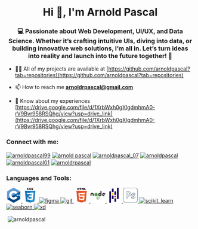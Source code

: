<h1 align="center">Hi 👋, I'm Arnold Pascal</h1>
<h3 align="center">💻 Passionate about Web Development, UI/UX, and Data Science. Whether it’s crafting intuitive UIs, diving into data, or building innovative web solutions, I’m all in. Let’s turn ideas into reality and launch into the future together! 🚀</h3>

- 👨‍💻 All of my projects are available at [https://github.com/arnoldpascal?tab=repositories](https://github.com/arnoldpascal?tab=repositories)

- 📫 How to reach me **arnoldrpascal@gmail.com**

- 📄 Know about my experiences [https://drive.google.com/file/d/1XrbWxh0gXlgdmhmA0-rV9Bvr958RSQhg/view?usp=drive_link](https://drive.google.com/file/d/1XrbWxh0gXlgdmhmA0-rV9Bvr958RSQhg/view?usp=drive_link)

<h3 align="left">Connect with me:</h3>
<p align="left">
<a href="https://twitter.com/arnoldpascal99" target="blank"><img align="center" src="https://raw.githubusercontent.com/rahuldkjain/github-profile-readme-generator/master/src/images/icons/Social/twitter.svg" alt="arnoldpascal99" height="30" width="40" /></a>
<a href="https://linkedin.com/in/arnold-pascal-a644bb18b" target="blank"><img align="center" src="https://raw.githubusercontent.com/rahuldkjain/github-profile-readme-generator/master/src/images/icons/Social/linked-in-alt.svg" alt="arnold pascal" height="30" width="40" /></a>
<a href="https://instagram.com/arnoldpascal_07" target="blank"><img align="center" src="https://raw.githubusercontent.com/rahuldkjain/github-profile-readme-generator/master/src/images/icons/Social/instagram.svg" alt="arnoldpascal_07" height="30" width="40" /></a>
<a href="https://www.behance.net/arnoldpascal" target="blank"><img align="center" src="https://raw.githubusercontent.com/rahuldkjain/github-profile-readme-generator/master/src/images/icons/Social/behance.svg" alt="arnoldpascal" height="30" width="40" /></a>
<a href="https://www.leetcode.com/arnoldpascal01" target="blank"><img align="center" src="https://raw.githubusercontent.com/rahuldkjain/github-profile-readme-generator/master/src/images/icons/Social/leet-code.svg" alt="arnoldpascal01" height="30" width="40" /></a>
<a href="https://auth.geeksforgeeks.org/user/arnoldrpascal" target="blank"><img align="center" src="https://raw.githubusercontent.com/rahuldkjain/github-profile-readme-generator/master/src/images/icons/Social/geeks-for-geeks.svg" alt="arnoldrpascal" height="30" width="40" /></a>
</p>

<h3 align="left">Languages and Tools:</h3>
<p align="left"> <a href="https://www.w3schools.com/cpp/" target="_blank" rel="noreferrer"> <img src="https://raw.githubusercontent.com/devicons/devicon/master/icons/cplusplus/cplusplus-original.svg" alt="cplusplus" width="40" height="40"/> </a> <a href="https://www.w3schools.com/css/" target="_blank" rel="noreferrer"> <img src="https://raw.githubusercontent.com/devicons/devicon/master/icons/css3/css3-original-wordmark.svg" alt="css3" width="40" height="40"/> </a> <a href="https://www.figma.com/" target="_blank" rel="noreferrer"> <img src="https://www.vectorlogo.zone/logos/figma/figma-icon.svg" alt="figma" width="40" height="40"/> </a> <a href="https://git-scm.com/" target="_blank" rel="noreferrer"> <img src="https://www.vectorlogo.zone/logos/git-scm/git-scm-icon.svg" alt="git" width="40" height="40"/> </a> <a href="https://www.w3.org/html/" target="_blank" rel="noreferrer"> <img src="https://raw.githubusercontent.com/devicons/devicon/master/icons/html5/html5-original-wordmark.svg" alt="html5" width="40" height="40"/> </a> <a href="https://nodejs.org" target="_blank" rel="noreferrer"> <img src="https://raw.githubusercontent.com/devicons/devicon/master/icons/nodejs/nodejs-original-wordmark.svg" alt="nodejs" width="40" height="40"/> </a> <a href="https://pandas.pydata.org/" target="_blank" rel="noreferrer"> <img src="https://raw.githubusercontent.com/devicons/devicon/2ae2a900d2f041da66e950e4d48052658d850630/icons/pandas/pandas-original.svg" alt="pandas" width="40" height="40"/> </a> <a href="https://www.photoshop.com/en" target="_blank" rel="noreferrer"> <img src="https://raw.githubusercontent.com/devicons/devicon/master/icons/photoshop/photoshop-line.svg" alt="photoshop" width="40" height="40"/> </a> <a href="https://scikit-learn.org/" target="_blank" rel="noreferrer"> <img src="https://upload.wikimedia.org/wikipedia/commons/0/05/Scikit_learn_logo_small.svg" alt="scikit_learn" width="40" height="40"/> </a> <a href="https://seaborn.pydata.org/" target="_blank" rel="noreferrer"> <img src="https://seaborn.pydata.org/_images/logo-mark-lightbg.svg" alt="seaborn" width="40" height="40"/> </a> <a href="https://adobexdplatform.com/" target="_blank" rel="noreferrer"> <img src="https://www.svgrepo.com/show/305664/adobe-xd.svg" alt="xd" width="40" height="40"/> </a> </p>

<p>&nbsp;<img align="center" src="https://github-readme-stats.vercel.app/api?username=arnoldpascal&show_icons=true&locale=en" alt="arnoldpascal" /></p>
